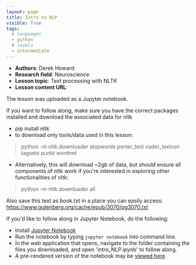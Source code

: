 ```yaml
---
layout: page
title: Intro to NLP
visible: True
tags:
  # languages
  - python
  # levels
  - intermediate
---
```

<!-- change visible to true if you want it on the site -->
<!-- remove any tags listed above that are not relevant -->

 - **Authors**: Derek Howard
 - **Research field**: Neuroscience
 - **Lesson topic**: Text processing with NLTK
 - **Lesson content URL**: <link>

 The lesson was uploaded as a Jupyter notebook.

If you want to follow along, make sure you have the correct packages installed and download the associated data for nltk
   - pip install nltk
   - to download only tools/data used in this lesson:

> python -m nltk.downloader stopwords porter_test vader_lexicon tagsets punkt wordnet

   - Alternatively, this will download ~2gb of data, but should ensure all components of nltk work if you're interested in exploring other functionalities of nltk:

> python -m nltk.downloader all

Also save this text as book.txt in a place you can easily access:
https://www.gutenberg.org/cache/epub/3070/pg3070.txt

If you'd like to follow along in Jupyter Notebook, do the following:

   - Install [Jupyter Notebook](https://jupyter.readthedocs.org/en/latest/install.html)
   - Run the notebook by typing `jupyter notebook` into command line.
   - In the web application that opens, navigate to the folder containing the files you downloaded, and open 'intro_NLP.ipynb' to follow along.
   - A pre-rendered version of the notebook may be [viewed here](https://nbviewer.jupyter.org/github/UofTCoders/studyGroup/blob/gh-pages/lessons/python/intro-nlp/intro_NLP.ipynb).
